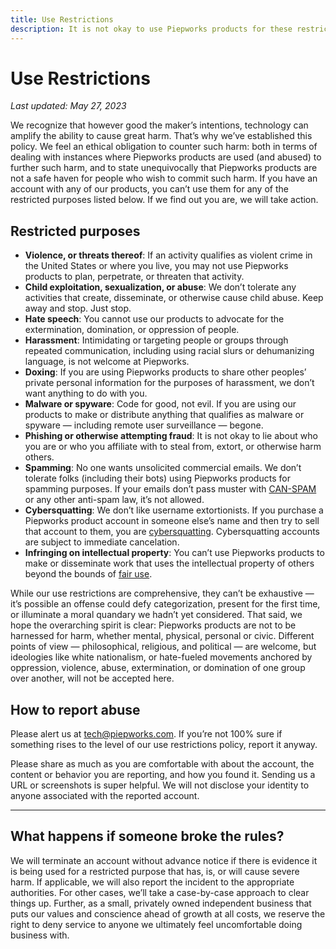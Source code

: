 ```yaml
---
title: Use Restrictions
description: It is not okay to use Piepworks products for these restricted purposes.
---
```


# Use Restrictions

_Last updated: May 27, 2023_

We recognize that however good the maker’s intentions, technology can amplify the ability to cause great harm. That’s why we’ve established this policy. We feel an ethical obligation to counter such harm: both in terms of dealing with instances where Piepworks products are used (and abused) to further such harm, and to state unequivocally that Piepworks products are not a safe haven for people who wish to commit such harm. If you have an account with any of our products, you can’t use them for any of the restricted purposes listed below. If we find out you are, we will take action.

## Restricted purposes

* **Violence, or threats thereof**: If an activity qualifies as violent crime in the United States or where you live, you may not use Piepworks products to plan, perpetrate, or threaten that activity.
* **Child exploitation, sexualization, or abuse**: We don’t tolerate any activities that create, disseminate, or otherwise cause child abuse. Keep away and stop. Just stop.
* **Hate speech**: You cannot use our products to advocate for the extermination, domination, or oppression of people.
* **Harassment**: Intimidating or targeting people or groups through repeated communication, including using racial slurs or dehumanizing language, is not welcome at Piepworks.
* **Doxing**: If you are using Piepworks products to share other peoples’ private personal information for the purposes of harassment, we don’t want anything to do with you.
* **Malware or spyware**: Code for good, not evil. If you are using our products to make or distribute anything that qualifies as malware or spyware — including remote user surveillance — begone.
* **Phishing or otherwise attempting fraud**: It is not okay to lie about who you are or who you affiliate with to steal from, extort, or otherwise harm others.
* **Spamming**: No one wants unsolicited commercial emails. We don’t tolerate folks (including their bots) using Piepworks products for spamming purposes. If your emails don’t pass muster with [CAN-SPAM](https://www.ftc.gov/tips-advice/business-center/guidance/can-spam-act-compliance-guide-business) or any other anti-spam law, it’s not allowed.
* **Cybersquatting**: We don’t like username extortionists. If you purchase a Piepworks product account in someone else’s name and then try to sell that account to them, you are [cybersquatting](https://www.law.cornell.edu/uscode/text/15/1125). Cybersquatting accounts are subject to immediate cancelation.
* **Infringing on intellectual property**: You can’t use Piepworks products to make or disseminate work that uses the intellectual property of others beyond the bounds of [fair use](https://www.copyright.gov/fair-use/more-info.html).

While our use restrictions are comprehensive, they can’t be exhaustive — it’s possible an offense could defy categorization, present for the first time, or illuminate a moral quandary we hadn’t yet considered. That said, we hope the overarching spirit is clear: Piepworks products are not to be harnessed for harm, whether mental, physical, personal or civic. Different points of view — philosophical, religious, and political — are welcome, but ideologies like white nationalism, or hate-fueled movements anchored by oppression, violence, abuse, extermination, or domination of one group over another, will not be accepted here.

## How to report abuse

Please alert us at [tech@piepworks.com](mailto:tech@piepworks.com). If you’re not 100% sure if something rises to the level of our use restrictions policy, report it anyway.

Please share as much as you are comfortable with about the account, the content or behavior you are reporting, and how you found it. Sending us a URL or screenshots is super helpful. We will not disclose your identity to anyone associated with the reported account.

---

## What happens if someone  broke the rules?

We will terminate an account without advance notice if there is evidence it is being used for a restricted purpose that has, is, or will cause severe harm. If applicable, we will also report the incident to the appropriate authorities.
For other cases, we’ll take a case-by-case approach to clear things up.
Further, as a small, privately owned independent business that puts our values and conscience ahead of growth at all costs, we reserve the right to deny service to anyone we ultimately feel uncomfortable doing business with.
